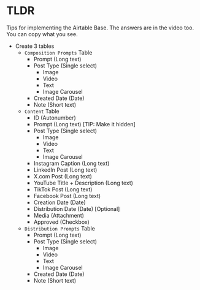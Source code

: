 # TLDR

Tips for implementing the Airtable Base. The answers are in the video too. You can copy what you see.
    
- Create 3 tables
  - `Composition Prompts` Table
    - Prompt (Long text)
    - Post Type (Single select)
      - Image
      - Video
      - Text
      - Image Carousel
    - Created Date (Date)
    - Note (Short text)
  - `Content` Table
    - ID (Autonumber)
    - Prompt (Long text) [TIP: Make it hidden]
    - Post Type (Single select)
      - Image
      - Video
      - Text
      - Image Carousel
    - Instagram Caption (Long text)
    - LinkedIn Post (Long text)
    - X.com Post (Long text)
    - YouTube Title + Description (Long text)
    - TikTok Post (Long text)
    - Facebook Post (Long text)
    - Creation Date (Date)
    - Distribution Date (Date) [Optional]
    - Media (Attachment)
    - Approved (Checkbox)
  - `Distribution Prompts` Table
    - Prompt (Long text)
    - Post Type (Single select)
        - Image
        - Video
        - Text
        - Image Carousel
    - Created Date (Date)
    - Note (Short text)

